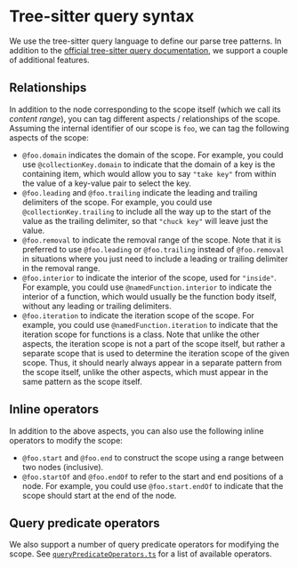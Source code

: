 # Tree-sitter query syntax

We use the tree-sitter query language to define our parse tree patterns. In addition to the [official tree-sitter query documentation](https://tree-sitter.github.io/tree-sitter/using-parsers#query-syntax), we support a couple of additional features.

## Relationships

In addition to the node corresponding to the scope itself (which we call its _content range_), you can tag different aspects / relationships of the scope. Assuming the internal identifier of our scope is `foo`, we can tag the following aspects of the scope:

- `@foo.domain` indicates the domain of the scope. For example, you could use `@collectionKey.domain` to indicate that the domain of a key is the containing item, which would allow you to say `"take key"` from within the value of a key-value pair to select the key.
- `@foo.leading` and `@foo.trailing` indicate the leading and trailing delimiters of the scope. For example, you could use `@collectionKey.trailing` to include all the way up to the start of the value as the trailing delimiter, so that `"chuck key"` will leave just the value.
- `@foo.removal` to indicate the removal range of the scope. Note that it is preferred to use `@foo.leading` or `@foo.trailing` instead of `@foo.removal` in situations where you just need to include a leading or trailing delimiter in the removal range.
- `@foo.interior` to indicate the interior of the scope, used for `"inside"`. For example, you could use `@namedFunction.interior` to indicate the interior of a function, which would usually be the function body itself, without any leading or trailing delimiters.
- `@foo.iteration` to indicate the iteration scope of the scope. For example, you could use `@namedFunction.iteration` to indicate that the iteration scope for functions is a class. Note that unlike the other aspects, the iteration scope is not a part of the scope itself, but rather a separate scope that is used to determine the iteration scope of the given scope. Thus, it should nearly always appear in a separate pattern from the scope itself, unlike the other aspects, which must appear in the same pattern as the scope itself.

## Inline operators

In addition to the above aspects, you can also use the following inline operators to modify the scope:

- `@foo.start` and `@foo.end` to construct the scope using a range between two nodes (inclusive).
- `@foo.startOf` and `@foo.endOf` to refer to the start and end positions of a node. For example, you could use `@foo.start.endOf` to indicate that the scope should start at the end of the node.

## Query predicate operators

We also support a number of query predicate operators for modifying the scope. See [`queryPredicateOperators.ts`](../../../../../packages/cursorless-engine/src/languages/TreeSitterQuery/queryPredicateOperators.ts) for a list of available operators.
